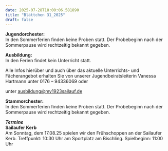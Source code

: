 ```yaml
---
date: 2025-07-28T18:00:06.581890
title: "Blättchen 31_2025"
draft: false
---
```


 

**Jugendorchester:**  
In den Sommerferien finden keine Proben statt. Der Probebeginn nach der Sommerpause wird rechtzeitig bekannt gegeben.

**Ausbildung:**  
In den Ferien findet kein Unterricht statt.

Alle Infos hierüber und auch über das aktuelle Unterrichts- und Fächerangebot erhalten Sie von unserer Jugendbeiratsleiterin Vanessa Hartmann unter 0176 – 94336069 oder 

unter ausbildung@mv1923sailauf.de

**Stammorchester:**  
In den Sommerferien finden keine Proben statt. Der Probebeginn nach der Sommerpause wird rechtzeitig bekannt gegeben.

***Termine***  
**Sailaufer Kerb**  
Am Sonntag, dem 17.08.25 spielen wir den Frühschoppen an der Sailaufer Kerb. Treffpunkt: 10:30 Uhr am Sportplatz am Bischling. Spielbeginn: 11:00 Uhr

